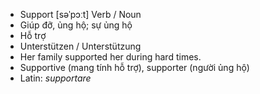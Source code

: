 - Support [səˈpɔːt] Verb / Noun  
- Giúp đỡ, ủng hộ; sự ủng hộ  
- Hỗ trợ  
- Unterstützen / Unterstützung  
- Her family supported her during hard times.  
- Supportive (mang tính hỗ trợ), supporter (người ủng hộ)  
- Latin: *supportare*